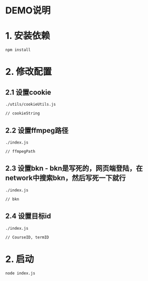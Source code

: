 # DEMO说明

# 1. 安装依赖

```
npm install
```

# 2. 修改配置

## 2.1 设置cookie
```
./utils/cookieUtils.js

// cookieString
```

## 2.2 设置ffmpeg路径
```
./index.js

// ffmpegPath
```

## 2.3 设置bkn - bkn是写死的，网页端登陆，在network中搜索bkn，然后写死一下就行
```
./index.js

// bkn
```

## 2.4 设置目标id

```
./index.js

// CourseID, termID
```

# 2. 启动

```
node index.js
```